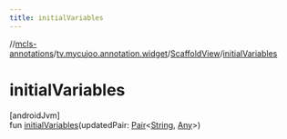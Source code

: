 ```yaml
---
title: initialVariables
---
```

//[mcls-annotations](../../../index.html)/[tv.mycujoo.annotation.widget](../index.html)/[ScaffoldView](index.html)/[initialVariables](initial-variables.html)



# initialVariables



[androidJvm]\
fun [initialVariables](initial-variables.html)(updatedPair: [Pair](https://kotlinlang.org/api/latest/jvm/stdlib/kotlin/-pair/index.html)&lt;[String](https://kotlinlang.org/api/latest/jvm/stdlib/kotlin/-string/index.html), [Any](https://kotlinlang.org/api/latest/jvm/stdlib/kotlin/-any/index.html)&gt;)




